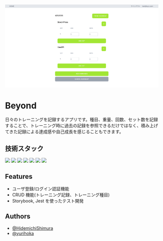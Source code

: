 <img src="public/project-thumbnail.png">

# Beyond

日々のトレーニングを記録するアプリです。種目、重量、回数、セット数を記録することで、トレーニング時に過去の記録を参照できるだけではなく、積み上げてきた記録による達成感や自己成長を感じることもできます。

## 技術スタック

<img src="https://img.shields.io/badge/TypeScript-007ACC?style=for-the-badge&logo=typescript&logoColor=white">
<img src="https://img.shields.io/badge/React-20232A?style=for-the-badge&logo=react&logoColor=61DAFB">
<img src="https://img.shields.io/badge/next%20js-000000?style=for-the-badge&logo=nextdotjs&logoColor=white">
<img src="https://img.shields.io/badge/Tailwind_CSS-38B2AC?style=for-the-badge&logo=tailwind-css&logoColor=white">
<img src="https://img.shields.io/badge/Supabase-3FCF8E?logo=supabase&logoColor=fff&style=for-the-badge">
<img src="https://img.shields.io/badge/Storybook-FF4785?style=for-the-badge&logo=storybook&logoColor=white">
<img src="https://img.shields.io/badge/Jest-C21325?style=for-the-badge&logo=jest&logoColor=white">

## Features

- ユーザ登録/ログイン認証機能
- CRUD 機能(トレーニング記録、トレーニング種目)
- Storybook, Jest を使ったテスト開発

## Authors

- [@HidemichiShimura](https://github.com/HidemichiShimura)
- [@yurihoka](https://github.com/yurihoka)
